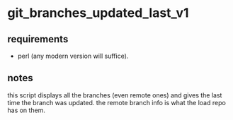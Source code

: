 # git\_branches\_updated\_last\_v1

## requirements

* perl (any modern version will suffice).

## notes

this script displays all the branches (even remote ones) and gives the last time the branch was updated.  the remote branch info is what the load repo has on them.